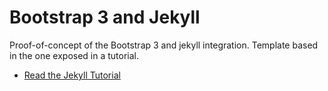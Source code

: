 # Bootstrap 3 and Jekyll

Proof-of-concept of the Bootstrap 3 and jekyll integration. Template based in the one exposed in a tutorial.

* [Read the Jekyll Tutorial](https://scotch.io/tutorials/getting-started-with-jekyll-plus-a-free-bootstrap-3-starter-theme)




